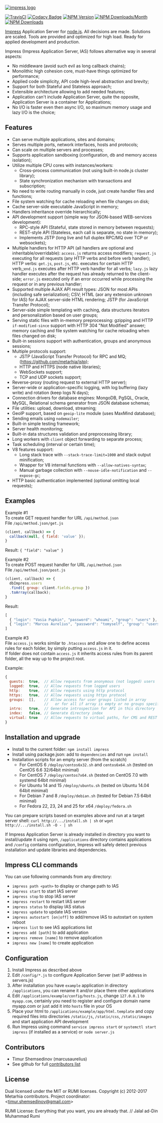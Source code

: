 [![impress logo](http://habrastorage.org/files/d67/1b3/be5/d671b3be591d47a9bd10fe857e9d5319.png)](https://github.com/metarhia/impress)

[![TravisCI](https://travis-ci.org/metarhia/impress.svg?branch=master)](https://travis-ci.org/metarhia/impress)
[![Codacy Badge](https://api.codacy.com/project/badge/Grade/6fb7b607a9cb445984aebbc08fdeb13c)](https://www.codacy.com/app/metarhia/impress)
[![NPM Version](https://badge.fury.io/js/impress.svg)](https://badge.fury.io/js/impress)
[![NPM Downloads/Month](https://img.shields.io/npm/dm/impress.svg)](https://www.npmjs.com/package/impress)
[![NPM Downloads](https://img.shields.io/npm/dt/impress.svg)](https://www.npmjs.com/package/impress)

[Impress](https://github.com/metarhia/impress) Application Server for
[node.js](http://nodejs.org). All decisions are made. Solutions are scaled.
Tools are provided and optimized for high load. Ready for applied development
and production.

Impress (Impress Application Server, IAS) follows alternative way in several
aspects:
  - No middleware (avoid such evil as long callback chains);
  - Monolithic high cohesion core, must-have things optimized for performance;
  - Applied code simplicity, API code high-level abstraction and brevity;
  - Support for both Stateful and Stateless approach;
  - Extensible architecture allowing to add needed features;
  - Application can't include Application Server, quite the opposite,
    Application Server is a container for Applications;
  - No I/O is faster even then async I/O, so maximum memory usage and
    lazy I/O is the choice;

## Features

  - Can serve multiple applications, sites and domains;
  - Serves multiple ports, network interfaces, hosts and protocols;
  - Can scale on multiple servers and processes;
  - Supports application sandboxing (configuration, db and memory access isolation);
  - Utilize multiple CPU cores with instances/workers:
    - Cross-process communication (not using built-in node.js cluster library);
    - State synchronization mechanism with transactions and subscription;
  - No need to write routing manually in code, just create handler files and functions;
  - File system watching for cache reloading when file changes on disk;
  - Cache server-side executable JavaScript in memory;
  - Handlers inheritance override hierarchically;
  - API development support (simple way for JSON-based WEB-services development):
    - RPC-style API (Stateful, state stored in memory between requests);
    - REST-style API (Stateless, each call is separate, no state in memory);
    - Implements JSTP (long live and full duplex RPC/MQ over TCP or websockets);
  - Multiple handlers for HTTP API (all handlers are optional and
  inheritable/overridable): `access.js` returns access modifiers; `request.js`
  executing for all requests (any HTTP verbs and before verb handler); HTTP
  verbs: `get.js`, `post.js`, etc. executes for certain HTTP verb,;`end.js`
  executes after HTTP verb handler for all verbs; `lazy.js` lazy handler executes
  after the request has already returned to the client-side; `error.js` executed
  only if an error occurred while processing the request or in any previous
  handler;
  - Supported multiple AJAX API result types: JSON for most APIs (including safe
  serialization); CSV; HTML (aor any extension unknown for IAS) for AJAX
  server-side HTML rendering; JSTP (for JavaScript Transfer Protocol);
  - Server-side simple templating with caching, data structures iterators and
  personalization based on user groups;
  - Serving static files with in-memory preprocessing: gzipping and HTTP
  `if-modified-since` support with HTTP 304 "Not Modified" answer; memory caching
  and file system watching for cache reloading when files changed on disk;
  - Built-in sessions support with authentication, groups and anonymous sessions;
  - Multiple protocols support:
    - JSTP (JavaScript Transfer Protocol) for RPC and MQ; (https://github.com/metarhia/jstp);
    - HTTP and HTTPS (node native libraries);
    - WebSockets support;
    - TCP and UDP sockets support;
  - Reverse-proxy (routing request to external HTTP server);
  - Server-wide or application-specific logging, with log buffering (lazy write) and rotation (keep logs N days);
  - Connection drivers for database engines: MongoDB, PgSQL, Oracle, MySQL, Relational schema generator from JSON database schemas;
  - File utilities: upload, download, streaming;
  - GeoIP support, based on `geoip-lite` module (uses MaxMind database);
  - Sending emails using `nodemailer`;
  - Built-in simple testing framework;
  - Server health monitoring;
  - Built-in data structures validation and preprocessing library;
  - Long workers with `client` object forwarding to separate process;
  - Task scheduling (interval or certain time);
  - V8 features support:
    - Long stack trace with `--stack-trace-limit=1000` and stack output minification;
    - Wrapper for V8 internal functions with `--allow-natives-syntax`;
    - Manual garbage collection with `--nouse-idle-notification` and `--expose-gc`;
  - HTTP basic authentication implemented (optional omitting local requests);

## Examples

Example #1  
To create GET request handler for URL `/api/method.json`  
File `/api/method.json/get.js`
```javascript
(client, callback) => {
  callback(null, { field: 'value' });
}
```
Result: `{ "field": "value" }`

Example #2  
To create POST request handler for URL `/api/method.json`  
File `/api/method.json/post.js`
```javascript
(client, callback) => {
  dbImpress.users
  .find({ group: client.fields.group })
  .toArray(callback);
}
```
Result:
```javascript
[
  { "login": "Vasia Pupkin", "password": "whoami", "group": "users" },
  { "login": "Marcus Aurelius", "password": "tomyself", "group": "users" }
]
```

Example #3  
File `access.js` works similar to `.htaccess` and allow one to define access
rules for each folder, by simply putting `access.js` in it.  
If folder does not contain `access.js` it inherits access rules from its parent
folder, all the way up to the project root.

Example:
```javascript
{
  guests:  true,  // Allow requests from anonymous (not logged) users
  logged:  true,  // Allow requests from logged users
  http:    true,  // Allow requests using http protocol
  https:   true,  // Allow requests using https protocol
  groups:  [],    // Allow access for user groups listed in array
                  //   or for all if array is empty or no groups specified
  intro:   true,  // Generate introspection for API in this directory
  index:   false, // Generate directory index
  virtual: true   // Allow requests to virtual paths, for CMS and REST URLs
}
```

## Installation and upgrade

- Install to the current folder: `npm install impress`
- Install using package.json: add to `dependencies` and run `npm install`
- Installation scripts for an empty server (from the scratch)
  - For CentOS 6 `/deploy/centos6x32.sh` and `centos6x64.sh`
  (tested on CentOS 6.6 32/64bit minimal)
  - For CentOS 7 `/deploy/centos7x64.sh`
  (tested on CentOS 7.0 with systemd 64bit minimal)
  - For Ubuntu 14 and 15 `/deploy/ubuntu.sh`
  (tested on Ubuntu 14.04 64bit minimal)
  - For Debian 7 and 8 `/deploy/debian.sh`
  (tested for Debian 7.5 64bit minimal)
  - For Fedora 22, 23, 24 and 25 for x64 `/deploy/fedora.sh`
  
You can prepare scripts based on examples above and run at a target server shell:
`curl http://.../install.sh | sh` or `wget http://.../install.sh -O - | sh`

If Impress Application Server is already installed in directory you want to
install/update it using npm, `/applications` directory contains applications
and `/config` contains configuration, Impress will safely detect previous
installation and update libraries and dependencies.

## Impress CLI commands

You can use following commands from any directory:
  - `impress path <path>` to display or change path to IAS
  - `impress start` to start IAS server
  - `impress stop` to stop IAS server
  - `impress restart` to restart IAS server
  - `impress status` to display IAS status
  - `impress update` to update IAS version
  - `impress autostart [on|off]` to add/remove IAS to autostart on system reboot
  - `impress list` to see IAS applications list
  - `impress add [path]` to add application
  - `impress remove [name]` to remove application
  - `impress new [name]` to create application

## Configuration

1. Install Impress as described above
2. Edit `/config/*.js` to configure Application Server
(set IP address in servers.js)
3. After installation you have `example` application in directory
`/applications`, you can rename it and/or place there other applications
4. Edit `/applications/example/config/hosts.js`, change `127.0.0.1` to
`myapp.com`, certainly you need to register and configure domain name myapp.com
or just add it into `hosts` file in your OS
5. Place your html to `/applications/example/app/html.template` and copy
required files into directories `/static/js`, `/static/css`, `/static/images`
and start application API development
6. Run Impress using command `service impress start` or `systemctl start impress`
(if installed as a service) or `node server.js`

## Contributors

- Timur Shemsedinov (marcusaurelius)
- See github for full [contributors list](https://github.com/metarhia/impress/graphs/contributors)

## License

Dual licensed under the MIT or RUMI licenses.
Copyright (c) 2012-2017 Metarhia contributors.
Project coordinator: &lt;timur.shemsedinov@gmail.com&gt;

RUMI License: Everything that you want, you are already that.
// Jalal ad-Din Muhammad Rumi
